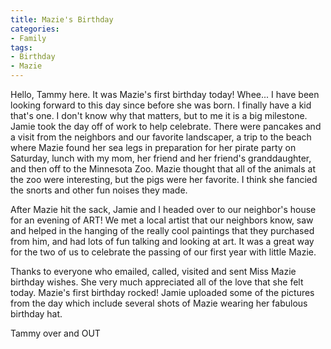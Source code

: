 ```yaml
---
title: Mazie's Birthday
categories:
- Family
tags:
- Birthday
- Mazie
---
```


Hello, Tammy here.  It was Mazie's first birthday today!  Whee...  I have been looking forward to this day since before she was born.  I finally have a kid that's one.  I don't know why that matters, but to me it is a big milestone.  Jamie took the day off of work to help celebrate.  There were pancakes and a visit from the neighbors and our favorite landscaper, a trip to the beach where Mazie found her sea legs in preparation for her pirate party on Saturday, lunch with my mom, her friend and her friend's granddaughter, and then off to the Minnesota Zoo.  Mazie thought that all of the animals at the zoo were interesting, but the pigs were her favorite.  I think she fancied the snorts and other fun noises they made. 

After Mazie hit the sack, Jamie and I headed over to our neighbor's house for an evening of ART!  We met a local artist that our neighbors know, saw and helped in the hanging of the really cool paintings that they purchased from him, and had lots of fun talking and looking at art.  It was a great way for the two of us to celebrate the passing of our first year with little Mazie.  

Thanks to everyone who emailed, called, visited and sent Miss Mazie birthday wishes.  She very much appreciated all of the love that she felt today.  Mazie's first birthday rocked!  Jamie uploaded some of the pictures from the day which include several shots of Mazie wearing her fabulous birthday hat.

Tammy over and OUT
